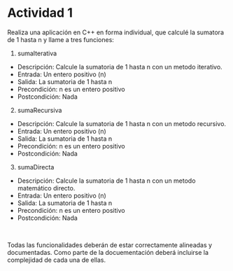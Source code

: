# Actividad 1 

Realiza una aplicación en C++ en forma individual,  que calculé la sumatora de 1 hasta n y llame a tres funciones:

1. sumaIterativa	
- Descripción: Calcule la sumatoria de 1 hasta n con un metodo iterativo.
- Entrada: Un entero positivo (n)
- Salida: La sumatoria de 1 hasta n
- Precondición: n es un entero positivo
- Postcondición: Nada

2. sumaRecursiva	
- Descripción: Calcule la sumatoria de 1 hasta n con un metodo recursivo.
- Entrada: Un entero positivo (n)
- Salida: La sumatoria de 1 hasta n
- Precondición: n es un entero positivo
- Postcondición: Nada

3. sumaDirecta	
- Descripción: Calcule la sumatoria de 1 hasta n con un metodo matemático directo.
- Entrada: Un entero positivo (n)
- Salida: La sumatoria de 1 hasta n
- Precondición: n es un entero positivo
- Postcondición: Nada

<br>

Todas las funcionalidades deberán de estar correctamente alineadas y documentadas. Como parte de la docuementación deberá incluirse la complejidad de cada una de ellas.
